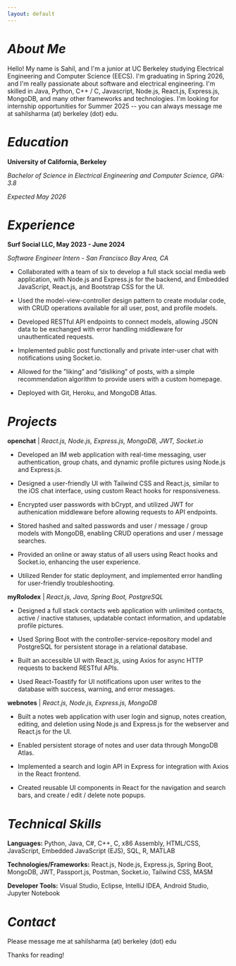 ```yaml
---
layout: default
---
```


# _About Me_

Hello! My name is Sahil, and I'm a junior at UC Berkeley studying Electrical Engineering and Computer Science (EECS). I'm graduating in Spring 2026, and I'm really passionate about software and electrical engineering. I'm skilled in Java, Python, C++ / C, Javascript, Node.js, React.js, Express.js, MongoDB, and many other frameworks and technologies. I'm looking for internship opportunities for Summer 2025 -- you can always message me at sahilsharma (at) berkeley (dot) edu. 

# _Education_

**University of California, Berkeley**

_Bachelor of Science in Electrical Engineering and Computer Science, GPA: 3.8_

_Expected May 2026_

# _Experience_

**Surf Social LLC, May 2023 - June 2024**

_Software Engineer Intern - San Francisco Bay Area, CA_

- Collaborated with a team of six to develop a full stack social media web application, with Node.js and Express.js for the backend, and Embedded JavaScript, React.js, and Bootstrap CSS for the UI.

- Used the model-view-controller design pattern to create modular code, with CRUD operations available for all user, post, and profile models.

- Developed RESTful API endpoints to connect models, allowing JSON data to be exchanged with error handling middleware for unauthenticated requests.

- Implemented public post functionally and private inter-user chat with notifications using Socket.io.

- Allowed for the ”liking” and ”disliking” of posts, with a simple recommendation algorithm to provide users with a custom homepage.

- Deployed with Git, Heroku, and MongoDB Atlas.

# _Projects_

**openchat** | _React.js, Node.js, Express.js, MongoDB, JWT, Socket.io_

- Developed an IM web application with real-time messaging, user authentication, group chats, and dynamic profile pictures using Node.js and Express.js.

- Designed a user-friendly UI with Tailwind CSS and React.js, similar to the iOS chat interface, using custom React hooks for responsiveness.

- Encrypted user passwords with bCrypt, and utilized JWT for authenication middleware before allowing requests to API endpoints.

- Stored hashed and salted passwords and user / message / group models with MongoDB, enabling CRUD operations and user / message searches.

- Provided an online or away status of all users using React hooks and Socket.io, enhancing the user experience.

- Utilized Render for static deployment, and implemented error handling for user-friendly troubleshooting.


**myRolodex** | _React.js, Java, Spring Boot, PostgreSQL_

- Designed a full stack contacts web application with unlimited contacts, active / inactive statuses, updatable contact
information, and updatable profile pictures.

- Used Spring Boot with the controller-service-repository model and PostgreSQL for persistent storage in a relational
database.

- Built an accessible UI with React.js, using Axios for async HTTP requests to backend RESTful APIs.
  
- Used React-Toastify for UI notifications upon user writes to the database with success, warning, and error messages.


**webnotes** | _React.js, Node.js, Express.js, MongoDB_

- Built a notes web application with user login and signup, notes creation, editing, and deletion using Node.js and
Express.js for the webserver and React.js for the UI.

- Enabled persistent storage of notes and user data through MongoDB Atlas.
  
- Implemented a search and login API in Express for integration with Axios in the React frontend.
  
- Created reusable UI components in React for the navigation and search bars, and create / edit / delete note popups.


# _Technical Skills_

**Languages:** Python, Java, C#, C++, C, x86 Assembly, HTML/CSS, JavaScript, Embedded JavaScript (EJS), SQL, R, MATLAB

**Technologies/Frameworks:**  React.js, Node.js, Express.js, Spring Boot, MongoDB, JWT, Passport.js, Postman, Socket.io, Tailwind CSS, MASM

**Developer Tools:** Visual Studio, Eclipse, IntelliJ IDEA, Android Studio, Jupyter Notebook


# _Contact_

Please message me at sahilsharma (at) berkeley (dot) edu

Thanks for reading!
```
